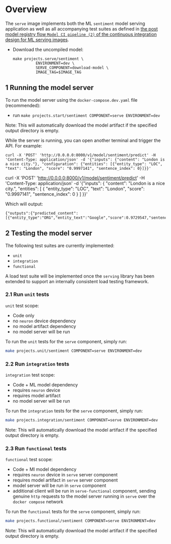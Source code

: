 # Overview

The `serve` image implements both the ML `sentiment` model serving application as well as all
accompanying test suites as defined in [the post model registry flow `Model CI pipeline (2)` of the
 continuous integration design for ML serving images](https://onclusive.atlassian.net/wiki/spaces/ML/pages/3198812161/MLOPs).

- Download the uncompiled model:

  ```docker
  make projects.serve/sentiment \
            ENVIRONMENT=dev \
            SERVE_COMPONENT=download-model \
            IMAGE_TAG=$IMAGE_TAG
  ```

## 1 Running the model server

To run the model server using the `docker-compose.dev.yaml` file (recommended):

- run `make projects.start/sentiment COMPONENT=serve ENVIRONMENT=dev`

Note: This will automatically download the model artifact if the specified output directory is
empty.

While the server is running, you can open another terminal and trigger the API. For example:

```
curl -X 'POST' 'http://0.0.0.0:8000/v1/model/sentiment/predict' -H 'Content-Type: application/json' -d '{"inputs": {"content": "London is a nice city."}, "configuration": {"entities": [{"entity_type": "LOC", "text": "London", "score": "0.9997141", "sentence_index": 0}]}}'
```

curl -X 'POST' 'http://0.0.0.0:8000/v1/model/sentiment/predict' -H 'Content-Type: application/json' -d '{"inputs": {
	"content": "London is a nice city.",
	"entities": [
		{
			"entity_type": "LOC",
			"text": "London",
			"score": "0.9997141",
			"sentence_index": 0
		}
	]
}}'

Which will output:

```
{"outputs":{"predicted_content":[{"entity_type":"ORG","entity_text":"Google","score":0.9729547,"sentence_index":0,"start":0,"end":6}]}}
```
## 2 Testing the model server

The following test suites are currently implemented:

- `unit`
- `integration`
- `functional`

A load test suite will be implemented once the `serving` library has been extended to support an
internally consistent load testing framework.

### 2.1 Run `unit` tests

`unit` test scope:
  - Code only
  - no `neuron` device dependency
  - no model artifact dependency
  - no model server will be run

To run the `unit` tests for the `serve` component, simply run:

```bash
make projects.unit/sentiment COMPONENT=serve ENVIRONMENT=dev
```

### 2.2 Run `integration` tests

`integration` test scope:
  - Code + ML model dependency
  - requires `neuron` device
  - requires model artifact
  - no model server will be run


To run the `integration` tests for the `serve` component, simply run:

```bash
make projects.integration/sentiment COMPONENT=serve ENVIRONMENT=dev
```

Note: This will automatically download the model artifact if the specified output directory is
empty.

### 2.3 Run `functional` tests

`functional` test scope:
  - Code + Ml model dependency
  - requires `neuron` device in `serve` server component
  - requires model artifact in `serve` server component
  - model server will be run in `serve` component
  - additional client will be run in `serve-functional` component, sending genuine `http` requests
    to the model server running in `serve` over the `docker compose` network

To run the `functional` tests for the `serve` component, simply run:

```bash
make projects.functional/sentiment COMPONENT=serve ENVIRONMENT=dev
```

Note: This will automatically download the model artifact if the specified output directory is
empty.
